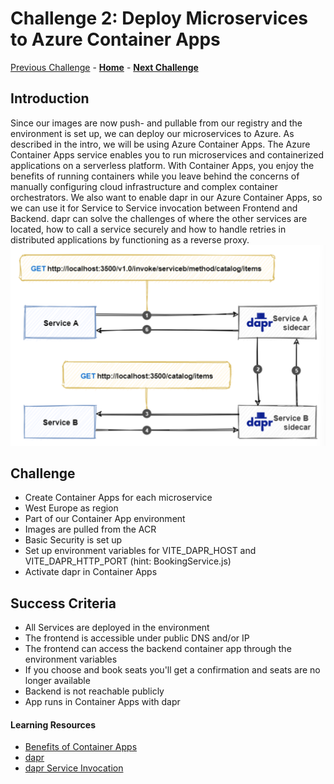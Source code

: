 # Challenge 2: Deploy Microservices to Azure Container Apps

[Previous Challenge](./01-Build-and-push-locally.md) - **[Home](../README.md)** - **[Next Challenge](./03-GitHub-Actions.md)**

## Introduction

Since our images are now push- and pullable from our registry and the environment is set up, we can deploy our microservices to Azure. As described in the intro, we will be using Azure Container Apps. The Azure Container Apps service enables you to run microservices and containerized applications on a serverless platform. With Container Apps, you enjoy the benefits of running containers while you leave behind the concerns of manually configuring cloud infrastructure and complex container orchestrators.
We also want to enable dapr in our Azure Container Apps, so we can use it for Service to Service invocation between Frontend and Backend. dapr can solve the challenges of where the other services are located, how to call a service securely and how to handle retries in distributed applications by functioning as a reverse proxy.
![dapr service invocation example](../Images/dapr-service-invocation.png)

## Challenge

* Create Container Apps for each microservice 
* West Europe as region
* Part of our Container App environment
* Images are pulled from the ACR
* Basic Security is set up
* Set up environment variables for VITE_DAPR_HOST and VITE_DAPR_HTTP_PORT (hint: BookingService.js)
* Activate dapr in Container Apps

## Success Criteria

* All Services are deployed in the environment
* The frontend is accessible under public DNS and/or IP
* The frontend can access the backend container app through the environment variables
* If you choose and book seats you'll get a confirmation and seats are no longer available
* Backend is not reachable publicly
* App runs in Container Apps with dapr

#### Learning Resources
* [Benefits of Container Apps](https://docs.microsoft.com/en-us/azure/container-apps/compare-options)
* [dapr](https://docs.dapr.io/concepts/overview/)
* [dapr Service Invocation](https://learn.microsoft.com/en-us/dotnet/architecture/dapr-for-net-developers/service-invocation)
